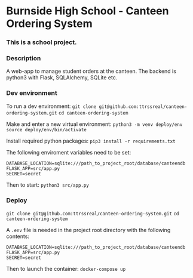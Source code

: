 # Burnside High School - Canteen Ordering System

### This is a school project.

### Description
A web-app to manage student orders at the canteen. The backend is python3 with Flask, SQLAlchemy, SQLite etc.

### Dev environment

To run a dev environment:
`git clone git@github.com:ttrssreal/canteen-ordering-system.git`
`cd canteen-ordering-system`

Make and enter a new virtual environment:
`python3 -m venv deploy/env`
`source deploy/env/bin/activate`

Install required python packages:
`pip3 install -r requirements.txt`

The following enviroment variables need to be set:
```
DATABASE_LOCATION=sqlite:///path_to_project_root/database/canteendb
FLASK_APP=src/app.py
SECRET=secret
```

Then to start:
`python3 src/app.py`

### Deploy

`git clone git@github.com:ttrssreal/canteen-ordering-system.git`
`cd canteen-ordering-system`

A `.env` file is needed in the project root directory with the following contents:
```
DATABASE_LOCATION=sqlite:///path_to_project_root/database/canteendb
FLASK_APP=src/app.py
SECRET=secret
```

Then to launch the container:
`docker-compose up`